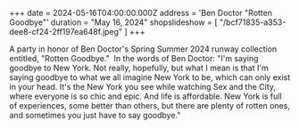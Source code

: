 +++
date = 2024-05-16T04:00:00.000Z
address = 'Ben Doctor "Rotten Goodbye"'
duration = "May 16, 2024"
shopslideshow = [ "/bcf71835-a353-dee8-cf24-2ff197ea648f.jpeg" ]
+++

A party in honor of Ben Doctor's Spring Summer 2024 runway collection entitled, "Rotten Goodbye."  In the words of Ben Doctor: "I'm saying goodbye to New York. Not really, hopefully, but what I mean is that I'm saying goodbye to what we all imagine New York to be, which can only exist in your head. It's the New York you see while watching Sex and the City, where everyone is so chic and epic. And life is affordable. New York is full of experiences, some better than others, but there are plenty of rotten ones, and sometimes you just have to say goodbye." 
